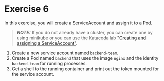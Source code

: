 # Exercise 6

In this exercise, you will create a ServiceAccount and assign it to a Pod.

> **_NOTE:_** If you do not already have a cluster, you can create one by using minikube or you can use the Katacoda lab ["Creating and assigning a ServiceAccount"](https://learning.oreilly.com/labs/3-7-ckad-security/9781098104962/).

1. Create a new service account named `backend-team`.
2. Create a Pod named `backend` that uses the image `nginx` and the identity `backend-team` for running processes.
3. Get a shell to the running container and print out the token mounted for the service account.